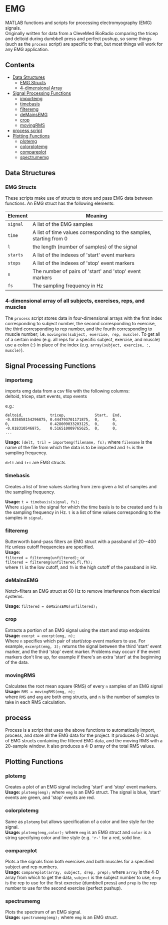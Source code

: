 # EMG
MATLAB functions and scripts for processing electromyography (EMG) signals.  
Originally written for data from a CleveMed BioRadio comparing the tricep and 
deltoid during dumbbell press and perfect pushup, so some things (such as the 
`process` script) are specific to that, but most things will work for any EMG 
application.  

## Contents
* [Data Structures](https://github.com/robbystk/emg#data-structures)
  * [EMG Structs](https://github.com/robbystk/emg#emg-structs)
  * [4-dimensional Array](https://github.com/robbystk/emg#4-dimensional-array-of-all-subjects-exercises-reps-and-muscles)
* [Signal Processing Functions](https://github.com/robbystk/emg#signal-processing-functions)
  * [importemg](https://github.com/robbystk/emg#importemg)
  * [timebasis](https://github.com/robbystk/emg#timebasis)
  * [filteremg](https://github.com/robbystk/emg#filteremg)
  * [deMainsEMG](https://github.com/robbystk/emg#demainsemg)
  * [crop](https://github.com/robbystk/emg#crop)
  * [movingRMS](https://github.com/robbystk/emg#movingrms)
* [process script](https://github.com/robbystk/emg#process)
* [Plotting Functions](https://github.com/robbystk/emg#plotting-functions)
  * [plotemg](https://github.com/robbystk/emg#plotemg)
  * [colorplotemg](https://github.com/robbystk/emg#colorplotemg)
  * [compareplot](https://github.com/robbystk/emg#compareplot)
  * [spectrumemg](https://github.com/robbystk/emg#spectrumemg)

## Data Structures
### EMG Structs
These scripts make use of structs to store and pass EMG data between functions. 
An EMG struct has the following elements:  


Element | Meaning
--------|-------
`signal`|A list of the EMG samples
`time`|A list of time values corresponding to the samples, starting from 0
`l`|the length (number of samples) of the signal
`starts`|A list of the indexes of 'start' event markers
`stops`|A list of the indexes of 'stop' event markers
`n`|The number of pairs of 'start' and 'stop' event markers
`fs`|The sampling frequency in Hz

### 4-dimensional array of all subjects, exercises, reps, and muscles
The `process` script stores data in four-dimensional arrays with the first 
index corresponding to subject number, the second corresponding to exercise, the
third corresponding to rep number, and the fourth corresponding to muscle 
number; i.e. `movingrms(subject, exercise, rep, muscle)`.  To get all of a 
certain index (e.g. all reps for a specific subject, exercise, and muscle) use 
a colon (`:`) in place of the index (e.g. `array(subject, exercise, :, muscle)`).

## Signal Processing Functions
### importemg
imports emg data from a csv file with the following columns:  
deltoid, tricep, start events, stop events

e.g.: 
```
deltoid,            tricep,             Start,  End,
-0.035858154296875, 0.444793701171875,  0,      0,
0,                  0.428009033203125,  0,      0,
-0.018310546875,    0.516510009765625,  0,      0,
...
```

**Usage:** `[delt, tri] = importemg(filename, fs);` where `filename` is the name of the 
file from which the data is to be imported and `fs` is the sampling frequency.  

`delt` and `tri` are EMG structs

### timebasis
Creates a list of time values starting from zero given a list of samples and the
sampling frequency.  

**Usage:** `t = timebasis(signal, fs);`  
Where `signal` is the signal for which the time basis is to be created and `fs` 
is the sampling frequency in Hz.  `t` is a list of time values corresponding to 
the samples in `signal`.  

### filteremg
Butterworth band-pass filters an EMG struct with a passband of 20--400 Hz 
unless cutoff frequencies are specified.  
**Usage:**  
`filtered = filteremg(unfiltered);`
or  
`filtered = filteremg(unfiltered,fl,fh);`  
where `fl` is the low cutoff, and `fh` is the high cutoff of the passband in Hz.

### deMainsEMG
Notch-filters an EMG struct at 60 Hz to remove interference from electrical 
systems.  

**Usage:** `filtered = deMainsEMG(unfiltered);`

### crop
Extracts a portion of an EMG signal using the start and stop endpoints
**Usage:** `exerpt = exerpt(emg, n);`  
Where `n` specifies which pair of start/stop event markers to use.  For example,
`excerpt(emg, 3);` returns the signal between the third 'start' event marker, 
and the third 'stop' event marker.  Problems may occurr if the event markers 
don't line up, for example if there's an extra 'start' at the beginning of the 
data.  

### movingRMS
Calculates the root mean square (RMS) of every `n` samples of an EMG signal
**Usage:** `RMS = movingRMS(emg, n);`  
where `RMS` and `emg` are both emg structs, and `n` is the number of samples to
take in each RMS calculation.  

## process
Process is a script that uses the above functions to automatically import, 
process, and store all the EMG data for the project.  It produces 4-D arrays of
EMG structs containing the filtered EMG data, and the moving RMS with a 
20-sample window.  It also produces a 4-D array of the total RMS values.  

## Plotting Functions
### plotemg
Creates a plot of an EMG signal including 'start' and 'stop' event markers.  
**Usage:** `plotemg(emg);` where `emg` is an EMG struct.  The signal is blue, 'start' events are green, 
and 'stop' events are red.  

### colorplotemg
Same as `plotemg` but allows specification of a color and line style for the 
signal.  
**Usage:** `plotemg(emg,color);` where `emg` is an EMG struct and `color` is a 
string specifying color and line style (e.g. `'r-'` for a red, solid line.  

### compareplot
Plots a the signals from both exercises and both muscles for a specified 
subject and rep numbers.  
**Usage:** `compareplot(array, subject, drep, prep);` where `array` is the 4-D 
array from which to get the data, `subject` is the subject number to use, `drep`
is the rep to use for the first exercise (dumbbell press) and `prep` is the rep
number to use for the second exercise (perfect pushup).  

### spectrumemg
Plots the spectrum of an EMG signal.  
**Usage:** `spectrumemg(emg);` where `emg` is an EMG struct.  
